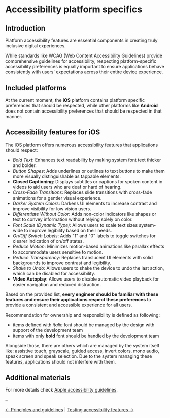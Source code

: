 # Accessibility platform specifics

## Introduction

Platform accessibility features are essential components in creating truly inclusive digital experiences.

While standards like WCAG (Web Content Accessibility Guidelines) provide comprehensive guidelines for accessibility, respecting platform-specific accessibility preferences is equally important to ensure applications behave consistently with users' expectations across their entire device experience.

## Included platforms

At the current moment, the **iOS** platform contains platform specific preferences that should be respected, while other platforms like **Android** does not contain accessibility preferences that should be respected in that manner.

## Accessibility features for iOS

The iOS platform offers numerous accessibility features that applications should respect:

- *Bold Text*: Enhances text readability by making system font text thicker and bolder.
- *Button Shapes*: Adds underlines or outlines to text buttons to make them more visually distinguishable as tappable elements.
- **Closed Captioning**: Displays subtitles or captions for spoken content in videos to aid users who are deaf or hard of hearing.
- *Cross-Fade Transitions*: Replaces slide transitions with cross-fade animations for a gentler visual experience.
- *Darker System Colors*: Darkens UI elements to increase contrast and improve visibility for low vision users.
- *Differentiate Without Color*: Adds non-color indicators like shapes or text to convey information without relying solely on color.
- *Font Scale (Dynamic Type)*: Allows users to scale text sizes system-wide to improve legibility based on their needs.
- *On/Off Switch Labels*: Adds "1" and "0" labels to toggle switches for clearer indication of on/off states.
- *Reduce Motion*: Minimizes motion-based animations like parallax effects to accommodate users sensitive to motion.
- *Reduce Transparency*: Replaces translucent UI elements with solid backgrounds to improve contrast and legibility.
- *Shake to Undo*: Allows users to shake the device to undo the last action, which can be disabled for accessibility.
- **Video Autoplay**: Allows users to disable automatic video playback for easier navigation and reduced distraction.

Based on the provided list, **every engineer should be familiar with these features and ensure their applications respect these preferences** to provide a consistent and accessible experience for all users.

Recommendation for ownership and responsibility is defined as following:

- items defined with *italic* font should be managed by the design with support of the development team 
- items with only **bold** font should be handled by the development team

Alongside those, there are others which are managed by the system itself like: assistive touch, grayscale, guided access, invert colors, mono audio, speak screen and speak selection. Due to the system managing these features, applications should not interfere with them.

## Additional materials

For more details check [Apple accessibility guidelines](https://developer.apple.com/design/human-interface-guidelines/accessibility).

⎯

[← Principles and guidelines](accessibility_principles_and_guidelines.md) | [Testing accessibility features →](accessibility_testing.md)